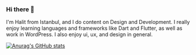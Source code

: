 ### Hi there 👋
I'm Halit from Istanbul, and I do content on Design and Development. I really enjoy learning languages and frameworks like Dart and Flutter, as well as work in WordPress. I also enjoy ui, ux, and design in general.

[![Anurag's GitHub stats](https://github-readme-stats.vercel.app/api?username=halitmesut)](https://github.com/anuraghazra/github-readme-stats)
